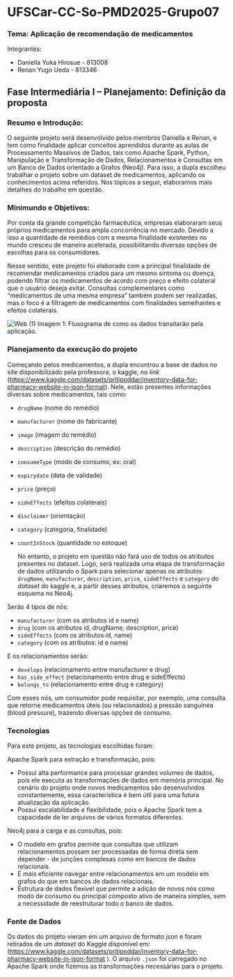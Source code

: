 # UFSCar-CC-So-PMD2025-Grupo07

### Tema: Aplicação de recomendação de medicamentos

Integrantes:
- Daniella Yuka Hirosue - 813008
- Renan Yugo Ueda - 813346

## Fase Intermediária I – Planejamento: Definição da proposta

### Resumo e Introdução:

  O seguinte projeto será desenvolvido pelos membros Daniella e Renan, e tem como finalidade aplicar conceitos aprendidos durante as aulas de Processamento Massivos de Dados, tais como Apache Spark, Python, Manipulação e Transformação de Dados, Relacionamentos e Consultas em um Banco de Dados orientado a Grafos (Neo4j).
Para isso, a dupla escolheu trabalhar o projeto sobre um dataset de medicamentos, aplicando os conhecimentos acima referidos.
Nos tópicos a seguir, elaboramos mais detalhes do trabalho em questão.

### Minimundo e Objetivos:

  Por conta da grande competição farmacêutica, empresas elaboraram seus próprios medicamentos para ampla concorrência no mercado. Devido a isso a quantidade de remédios com a mesma finalidade existentes no mundo cresceu de maneira acelerada, possibilitando diversas opções de escolhas para os consumidores.

  Nesse sentido, este projeto foi elaborado com a principal finalidade de recomendar medicamentos criados para um mesmo sintoma ou doença, podendo filtrar os medicamentos de acordo com preço e efeito colateral que o usuário deseja evitar. Consultas complementares como “medicamentos de uma mesma empresa” também podem ser realizadas, mas o foco é a filtragem de medicamentos com finalidades semelhantes e efeitos colaterais.

![Web (1)](https://github.com/user-attachments/assets/147d9562-75da-4811-a6e1-f6e049b4ff25)
Imagem 1: Fluxograma de como os dados transitarão pela aplicação.

### Planejamento da execução do projeto

  Começando pelos medicamentos, a dupla encontrou a base de dados no site disponibilizado pela professora, o kaggle, no *link* (https://www.kaggle.com/datasets/pritipoddar/inventory-data-for-pharmacy-website-in-json-format). Nele, estão presentes informações diversas sobre medicamentos, tais como:
- `drugName` (nome do remédio)
- `manufacturer` (nome do fabricante)
- `image` (imagem do remédio)
- `description` (descrição do remédio)
- `consumeType` (modo de consumo, ex: oral)
- `expirydate` (data de validade)
- `price` (preço)
- `sideEffects` (efeitos colaterais)
- `disclaimer` (orientação)
- `category` (categoria, finalidade)
- `countInStock` (quantidade no estoque)

  No entanto, o projeto em questão não fará uso de todos os atributos presentes no dataset. Logo, será realizada uma etapa de transformação de dados utilizando o Spark para selecionar apenas os atributos `drugName`, `manufacturer`, `description`, `price`, `sideEffects` e `category` do *dataset* do kaggle e, a partir desses atributos, criaremos o seguinte esquema no Neo4j. 

Serão 4 tipos de nós: 
- `manufacturer` (com os atributos id e name)
- `drug` (com os atributos id, drugName, description, price)
- `sideEffects` (com os atributos id, name) 
- `category` (com os atributos: id e name)

E os relacionamentos serão:
- `develops` (relacionamento entre manufacturer e drug)
- `has_side_effect` (relacionamento entre drug e sideEffects)
- `belongs_to` (relacionamento entre drug e category)

Com esses nós, um consumidor pode requisitar, por exemplo, uma consulta que retorne medicamentos úteis (ou relacionados) a pressão sanguínea (blood pressure), trazendo diversas opções de consumo.

### Tecnologias
Para este projeto, as tecnologias escolhidas foram:

Apache Spark para extração e transformação, pois:
- Possui alta performance para processar grandes volumes de dados, pois ele executa as transformações de dados em memória principal. No cenário do projeto onde novos medicamentos são desenvolvidos constantemente, essa característica é bem útil para uma futura atualização da aplicação.
- Possui escalabilidade e flexibilidade, pois o Apache Spark tem a capacidade de ler arquivos de vários formatos diferentes.

Neo4j para a carga e as consultas, pois:
- O modelo em grafos permite que consultas que utilizam relacionamentos possam ser processadas de forma direta sem depender - de junções complexas como em bancos de dados relacionais.
- É mais eficiente navegar entre relacionamentos em um modelo em grafos do que em bancos de dados relacionais.
- Estrutura de dados flexível que permite a adição de novos nós como modo de consumo ou principal composto ativo de maneira simples, sem a necessidade de reestruturar todo o banco de dados.

### Fonte de Dados
Os dados do projeto vieram em um arquivo de formato json e foram retirados de um *dataset* do Kaggle disponível em: (https://www.kaggle.com/datasets/pritipoddar/inventory-data-for-pharmacy-website-in-json-format ). O arquivo `.json` foi carregado no Apache Spark onde fizemos as transformações necessárias para o projeto.



